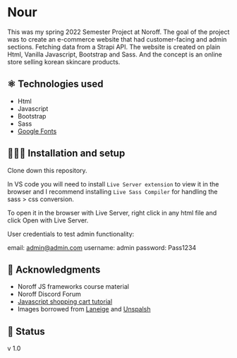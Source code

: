 # Nour

This was my spring 2022 Semester Project at Noroff. The goal of the project was to create an e-commerce website that had customer-facing and admin sections. Fetching data from a Strapi API. The website is created on plain Html, Vanilla Javascript, Bootstrap and Sass. And the concept is an online store selling korean skincare products. 

## ⚛️ Technologies used

- Html
- Javascript
- Bootstrap
- Sass
- [Google Fonts](https://fonts.google.com)

## 👩🏻‍💻 Installation and setup 

Clone down this repository. 

In VS code you will need to install `Live Server extension` to view it in the browser and I recommend installing `Live Sass Compiler` for handling the sass > css conversion. 

To open it in the browser with Live Server, right click in any html file and click Open with Live Server.

User credentials to test admin functionality:

email: admin@admin.com
username: admin
password: Pass1234

## 📝 Acknowledgments

- Noroff JS frameworks course material
- Noroff Discord Forum
- [Javascript shopping cart tutorial](https://www.youtube.com/watch?v=B20Getj_Zk4)
- Images borrowed from [Laneige](https://www.laneige.com/int/en/index.html) and [Unspalsh](https://unsplash.com/)

## 📶 Status 

v 1.0


